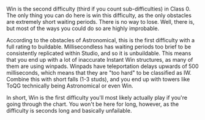 Win is the second difficulty (third if you count sub-difficulties) in Class 0. The only thing you can do here is win this difficulty, as the only obstacles are extremely short waiting periods. There is no way to lose. Well, there is, but most of the ways you could do so are highly improbable.

According to the obstacles of Astronomical, this is the first difficulty with a full rating to buildable. Millisecondless has waiting periods too brief to be consistently replicated within Studio, and so it is unbuildable. This means that you end up with a lot of inaccurate Instant Win structures, as many of them are using winpads. Winpads have teleportation delays upwards of 500 milliseconds, which means that they are "too hard" to be classified as IW. Combine this with short falls (1-3 studs), and you end up with towers like ToQG technically being Astronomical or even Win.

In short, Win is the first difficulty you'll most likely actually play if you're going through the chart. You won't be here for long, however, as the difficulty is seconds long and basically unfailable.
